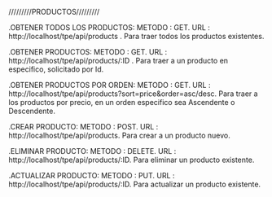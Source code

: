 /////////PRODUCTOS/////////

.OBTENER TODOS LOS PRODUCTOS: METODO : GET. URL : http://localhost/tpe/api/products . Para traer todos los productos existentes.

.OBTENER PRODUCTOS: METODO : GET. URL :  http://localhost/tpe/api/products/:ID . Para traer a un producto en especifico, solicitado por Id.

.OBTENER PRODUCTOS POR ORDEN: METODO : GET. URL :  http://localhost/tpe/api/products?sort=price&order=asc/desc. Para traer a los productos por precio, en un orden especifico sea Ascendente o Descendente.

.CREAR PRODUCTO: METODO : POST. URL :  http://localhost/tpe/api/products. Para crear a un producto nuevo.

.ELIMINAR PRODUCTO: METODO : DELETE. URL : http://localhost/tpe/api/products/:ID. Para eliminar un producto existente.

.ACTUALIZAR PRODUCTO: METODO : PUT. URL : http://localhost/tpe/api/products/:ID. Para actualizar un producto existente.